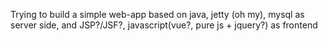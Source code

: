 Trying to build a simple web-app based on java, jetty (oh my), mysql as server side, and JSP?/JSF?, javascript(vue?, pure js + jquery?) as frontend 
